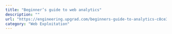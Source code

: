 ```yaml
---
title: "Beginner’s guide to web analytics"
description: ""
url: "https://engineering.upgrad.com/beginners-guide-to-analytics-c8ce3e92fa42"
category: "Web Exploitation"
---
```


